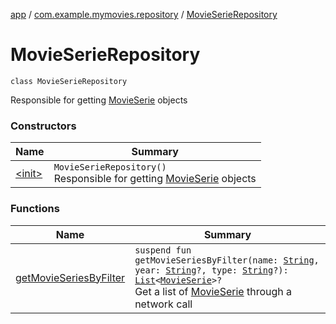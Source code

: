 [app](../../index.md) / [com.example.mymovies.repository](../index.md) / [MovieSerieRepository](./index.md)

# MovieSerieRepository

`class MovieSerieRepository`

Responsible for getting [MovieSerie](../../com.example.mymovies.models/-movie-serie/index.md) objects

### Constructors

| Name | Summary |
|---|---|
| [&lt;init&gt;](-init-.md) | `MovieSerieRepository()`<br>Responsible for getting [MovieSerie](../../com.example.mymovies.models/-movie-serie/index.md) objects |

### Functions

| Name | Summary |
|---|---|
| [getMovieSeriesByFilter](get-movie-series-by-filter.md) | `suspend fun getMovieSeriesByFilter(name: `[`String`](https://kotlinlang.org/api/latest/jvm/stdlib/kotlin/-string/index.html)`, year: `[`String`](https://kotlinlang.org/api/latest/jvm/stdlib/kotlin/-string/index.html)`?, type: `[`String`](https://kotlinlang.org/api/latest/jvm/stdlib/kotlin/-string/index.html)`?): `[`List`](https://kotlinlang.org/api/latest/jvm/stdlib/kotlin.collections/-list/index.html)`<`[`MovieSerie`](../../com.example.mymovies.models/-movie-serie/index.md)`>?`<br>Get a list of [MovieSerie](../../com.example.mymovies.models/-movie-serie/index.md) through a network call |

